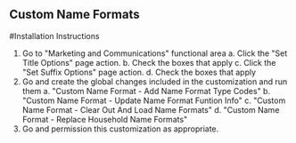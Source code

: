 ## Custom Name Formats

#Installation Instructions
1. Go to "Marketing and Communications" functional area
  a. Click the "Set Title Options" page action.
  b. Check the boxes that apply
  c. Click the "Set Suffix Options" page action.
  d. Check the boxes that apply
2. Go and create the global changes included in the customization and run them
  a. "Custom Name Format - Add Name Format Type Codes"
  b. "Custom Name Format - Update Name Format Funtion Info"
  c. "Custom Name Format - Clear Out And Load Name Formats"
  d. "Custom Name Format - Replace Household Name Formats"
3. Go and permission this customization as appropriate.
